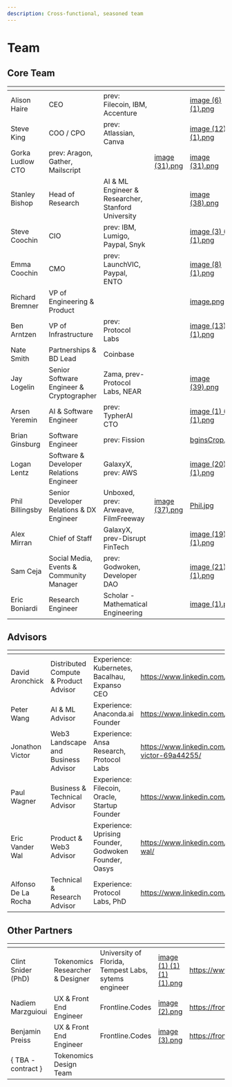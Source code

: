 ```yaml
---
description: Cross-functional, seasoned team
---
```


# Team

## Core Team

<table data-view="cards"><thead><tr><th></th><th></th><th></th><th data-hidden data-type="files"></th><th data-hidden data-card-cover data-type="files"></th><th data-hidden data-card-target data-type="content-ref"></th></tr></thead><tbody><tr><td>Alison Haire</td><td>CEO</td><td>prev: Filecoin, IBM, Accenture</td><td></td><td><a href="../.gitbook/assets/image (6) (1).png">image (6) (1).png</a></td><td></td></tr><tr><td>Steve King</td><td>COO / CPO</td><td>prev: Atlassian, Canva</td><td></td><td><a href="../.gitbook/assets/image (12) (1).png">image (12) (1).png</a></td><td><a href="https://www.linkedin.com/in/austeveking/">https://www.linkedin.com/in/austeveking/</a></td></tr><tr><td>Gorka Ludlow<br>CTO</td><td>prev: Aragon, Gather, Mailscript</td><td></td><td><a href="../.gitbook/assets/image (31).png">image (31).png</a></td><td><a href="../.gitbook/assets/image (31).png">image (31).png</a></td><td><a href="https://www.linkedin.com/in/gorka-ludlow/">https://www.linkedin.com/in/gorka-ludlow/</a></td></tr><tr><td>Stanley Bishop</td><td>Head of Research</td><td>AI &#x26; ML Engineer &#x26; Researcher, Stanford University</td><td></td><td><a href="../.gitbook/assets/image (38).png">image (38).png</a></td><td><a href="https://www.linkedin.com/in/sciencestanley/">https://www.linkedin.com/in/sciencestanley/</a></td></tr><tr><td>Steve Coochin</td><td>CIO</td><td>prev: IBM, Lumigo, Paypal, Snyk</td><td></td><td><a href="../.gitbook/assets/image (3) (1) (1).png">image (3) (1) (1).png</a></td><td><a href="https://www.linkedin.com/in/developersteve/">https://www.linkedin.com/in/developersteve/</a></td></tr><tr><td>Emma Coochin</td><td>CMO</td><td>prev: LaunchVIC, Paypal, ENTO</td><td></td><td><a href="../.gitbook/assets/image (8) (1).png">image (8) (1).png</a></td><td><a href="https://www.linkedin.com/in/emmacoochin/">https://www.linkedin.com/in/emmacoochin/</a></td></tr><tr><td>Richard Bremner</td><td>VP of Engineering &#x26; Product</td><td></td><td></td><td><a href="../.gitbook/assets/image.png">image.png</a></td><td><a href="https://www.linkedin.com/in/richbrem/overlay/photo/">https://www.linkedin.com/in/richbrem/overlay/photo/</a></td></tr><tr><td>Ben Arntzen</td><td>VP of  Infrastructure</td><td>prev: Protocol Labs</td><td></td><td><a href="../.gitbook/assets/image (13) (1).png">image (13) (1).png</a></td><td><a href="https://www.linkedin.com/in/zorlin/">https://www.linkedin.com/in/zorlin/</a></td></tr><tr><td>Nate Smith</td><td>Partnerships &#x26; BD Lead</td><td>Coinbase</td><td></td><td></td><td><a href="https://www.linkedin.com/in/natesmith12/">https://www.linkedin.com/in/natesmith12/</a></td></tr><tr><td>Jay Logelin</td><td>Senior Software Engineer &#x26; Cryptographer</td><td>Zama, prev-Protocol Labs, NEAR</td><td></td><td><a href="../.gitbook/assets/image (39).png">image (39).png</a></td><td></td></tr><tr><td>Arsen Yeremin</td><td>AI &#x26; Software Engineer</td><td>prev: TypherAI CTO</td><td></td><td><a href="../.gitbook/assets/image (1) (1) (1).png">image (1) (1) (1).png</a></td><td><a href="https://www.linkedin.com/in/arsenyeremin/">https://www.linkedin.com/in/arsenyeremin/</a></td></tr><tr><td>Brian Ginsburg </td><td>Software Engineer</td><td>prev: Fission</td><td></td><td><a href="../.gitbook/assets/bginsCrop.png">bginsCrop.png</a></td><td><a href="https://www.linkedin.com/in/brian-ginsburg/">https://www.linkedin.com/in/brian-ginsburg/</a></td></tr><tr><td>Logan Lentz</td><td>Software &#x26; Developer Relations Engineer</td><td>GalaxyX, prev: AWS</td><td></td><td><a href="../.gitbook/assets/image (20) (1).png">image (20) (1).png</a></td><td><a href="https://www.linkedin.com/in/logan-lentz/">https://www.linkedin.com/in/logan-lentz/</a></td></tr><tr><td>Phil Billingsby</td><td>Senior Developer Relations &#x26; DX Engineer </td><td>Unboxed, prev: Arweave, FilmFreeway</td><td><a href="../.gitbook/assets/image (37).png">image (37).png</a></td><td><a href="../.gitbook/assets/Phil.jpg">Phil.jpg</a></td><td><a href="https://www.linkedin.com/in/phil-billingsby-68a103303/">https://www.linkedin.com/in/phil-billingsby-68a103303/</a></td></tr><tr><td>Alex Mirran</td><td>Chief of Staff</td><td>GalaxyX, prev-Disrupt FinTech</td><td></td><td><a href="../.gitbook/assets/image (19) (1).png">image (19) (1).png</a></td><td><a href="https://www.linkedin.com/in/alex-mirran/">https://www.linkedin.com/in/alex-mirran/</a></td></tr><tr><td>Sam Ceja</td><td>Social Media, Events &#x26; Community Manager</td><td>prev: Godwoken, Developer DAO</td><td></td><td><a href="../.gitbook/assets/image (21) (1).png">image (21) (1).png</a></td><td><a href="https://www.linkedin.com/in/iamsamcodes/">https://www.linkedin.com/in/iamsamcodes/</a></td></tr><tr><td>Eric Boniardi</td><td>Research Engineer</td><td>Scholar - Mathematical Engineering</td><td></td><td><a href="../.gitbook/assets/image (1).png">image (1).png</a></td><td><a href="https://www.linkedin.com/in/eric-boniardi/overlay/photo/">https://www.linkedin.com/in/eric-boniardi/overlay/photo/</a></td></tr></tbody></table>

## Advisors

<table data-view="cards"><thead><tr><th></th><th></th><th></th><th data-hidden data-card-target data-type="content-ref"></th><th data-hidden data-card-cover data-type="files"></th></tr></thead><tbody><tr><td>David Aronchick</td><td>Distributed Compute &#x26; Product Advisor</td><td>Experience: Kubernetes, Bacalhau, Expanso CEO</td><td><a href="https://www.linkedin.com/in/aronchick/">https://www.linkedin.com/in/aronchick/</a></td><td><a href="../.gitbook/assets/image (4).png">image (4).png</a></td></tr><tr><td>Peter Wang</td><td>AI &#x26; ML Advisor</td><td>Experience: Anaconda.ai Founder</td><td><a href="https://www.linkedin.com/in/pzwang/">https://www.linkedin.com/in/pzwang/</a></td><td><a href="../.gitbook/assets/image (8).png">image (8).png</a></td></tr><tr><td>Jonathon Victor</td><td>Web3 Landscape and Business Advisor</td><td>Experience: Ansa Research, Protocol Labs</td><td><a href="https://www.linkedin.com/in/jonathan-victor-69a44255/">https://www.linkedin.com/in/jonathan-victor-69a44255/</a></td><td><a href="../.gitbook/assets/image (6).png">image (6).png</a></td></tr><tr><td>Paul Wagner</td><td>Business &#x26; Technical Advisor</td><td>Experience: Filecoin, Oracle, Startup Founder</td><td><a href="https://www.linkedin.com/in/thpaulwagner/">https://www.linkedin.com/in/thpaulwagner/</a></td><td><a href="../.gitbook/assets/image (2) (1).png">image (2) (1).png</a></td></tr><tr><td>Eric Vander Wal</td><td>Product &#x26; Web3 Advisor</td><td>Experience: Uprising Founder, Godwoken Founder, Oasys</td><td><a href="https://www.linkedin.com/in/eric-vander-wal/">https://www.linkedin.com/in/eric-vander-wal/</a></td><td><a href="../.gitbook/assets/image (28).png">image (28).png</a></td></tr><tr><td>Alfonso De La Rocha</td><td>Technical &#x26; Research Advisor</td><td>Experience: Protocol Labs, PhD</td><td><a href="https://www.linkedin.com/in/adlrocha/">https://www.linkedin.com/in/adlrocha/</a></td><td><a href="../.gitbook/assets/image (1) (1) (1) (1) (1).png">image (1) (1) (1) (1) (1).png</a></td></tr></tbody></table>

## Other Partners

<table data-view="cards"><thead><tr><th></th><th></th><th></th><th data-hidden data-card-cover data-type="files"></th><th data-hidden data-card-target data-type="content-ref"></th></tr></thead><tbody><tr><td>Clint Snider (PhD)</td><td>Tokenomics Researcher &#x26; Designer</td><td>University of Florida, Tempest Labs, sytems engineer</td><td><a href="../.gitbook/assets/image (1) (1) (1) (1).png">image (1) (1) (1) (1).png</a></td><td><a href="https://www.linkedin.com/in/clintonsnider/">https://www.linkedin.com/in/clintonsnider/</a></td></tr><tr><td>Nadiem Marzguioui </td><td>UX &#x26; Front End Engineer</td><td>Frontline.Codes</td><td><a href="../.gitbook/assets/image (2).png">image (2).png</a></td><td><a href="https://frontline.codes/">https://frontline.codes/</a></td></tr><tr><td>Benjamin Preiss </td><td>UX &#x26; Front End Engineer</td><td>Frontline.Codes</td><td><a href="../.gitbook/assets/image (3).png">image (3).png</a></td><td><a href="https://frontline.codes/">https://frontline.codes/</a></td></tr><tr><td>{ TBA - contract }</td><td>Tokenomics Design Team</td><td></td><td></td><td></td></tr></tbody></table>
